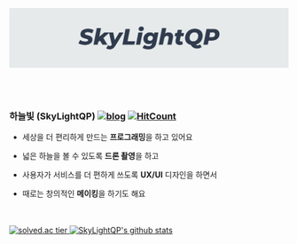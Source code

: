 [![SkyLightQP](https://raw.githubusercontent.com/SkyLightQP/SkyLightQP/master/docs/banner.png)](https://github.com/SkyLightQP)

<br />
<br />

### 하늘빛 (SkyLightQP) [![blog](https://img.shields.io/badge/blog-SkyLightQP-white&?style=flat-square&color=orange)](https://blog.skylightqp.kr) [![HitCount](http://hits.dwyl.com/SkyLightQP/SkyLightQP/SkyLightQP.svg)](http://hits.dwyl.com/SkyLightQP/SkyLightQP/SkyLightQP)

- 세상을 더 편리하게 만드는 **프로그래밍**을 하고 있어요

- 넓은 하늘을 볼 수 있도록 **드론 촬영**을 하고

- 사용자가 서비스를 더 편하게 쓰도록 **UX/UI** 디자인을 하면서

- 때로는 창의적인 **메이킹**을 하기도 해요

<br />
<br />

<table>
  <tr>
    <a href="https://solved.ac/combbm" target="_blank">
      <img src="http://mazassumnida.wtf/api/v2/generate_badge?boj=combbm" alt="solved.ac tier" />
    </a>
  </tr>
  <tr>
    <a href="https://github.com/SkyLightQP" target="_blank">
      <img src="https://github-readme-stats.vercel.app/api?username=SkyLightQP&count_private=true&show_icons=true&theme=radical" alt="SkyLightQP's github stats" />
    </a>
  </tr>
</table>

